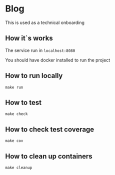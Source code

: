 # Blog

This is used as a technical onboarding 

## How it`s works
The service run in `localhost:8080`

You should have docker installed to run the project

## How to run locally

```
make run
```

## How to test

```
make check
```

## How to check test coverage

```
make cov
```

## How to clean up containers

```
make cleanup
```